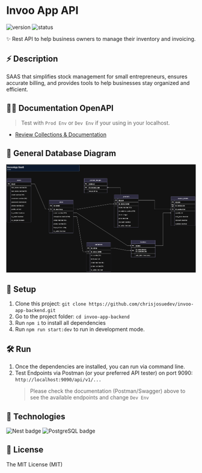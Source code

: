 # Invoo App API

<p style="justify-content: center">
   <img src="https://img.shields.io/badge/versión-v1.0-blue.svg" alt="version">
   <img src="https://img.shields.io/badge/status-completed-green" alt="status">
</p>

✨ Rest API to help business owners to manage their inventory and invoicing.

## ⚡️ Description
SAAS that simplifies stock management for small entrepreneurs, ensures accurate billing, and provides tools to help businesses stay organized and efficient.

## 👨‍💻 Documentation OpenAPI
> Test with `Prod Env` or `Dev Env` if your using in your localhost.
- [Review Collections & Documentation](https://example.com) 

## 🤖 General Database Diagram

<p align="center">
   <img src="./public/images/invoo-app.png" alt="DB-diagram" />
</p>



## 🚀 Setup
1. Clone this project: `git clone https://github.com/chrisjosuedev/invoo-app-backend.git`
2. Go to the project folder:
   `cd invoo-app-backend`
3. Run `npm i` to install all dependencies
4. Run `npm run start:dev` to run in development mode.


## 🛠 Run

1. Once the dependencies are installed, you can run via command line.
2. Test Endpoints via Postman (or your preferred API tester) on port 9090: `http://localhost:9090/api/v1/...`
   > Please check the documentation (Postman/Swagger) above to see the available endpoints and change `Dev Env`

## 🦀 Technologies

![Nest badge](https://img.shields.io/badge/nestjs-node-red)
![PostgreSQL badge](https://img.shields.io/badge/postgres-db-blue)

## 🧾 License

The MIT License (MIT)
